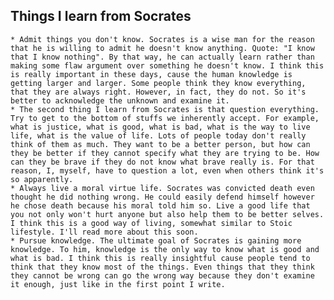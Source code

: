 ## Things I learn from Socrates
    * Admit things you don't know. Socrates is a wise man for the reason that he is willing to admit he doesn't know anything. Quote: "I know that I know nothing". By that way, he can actually learn rather than making some flaw argument over something he doesn't know. I think this is really important in these days, cause the human knowledge is getting larger and larger. Some people think they know everything, that they are always right. However, in fact, they do not. So it's better to acknowledge the unknown and examine it.
    * The second thing I learn from Socrates is that question everything. Try to get to the bottom of stuffs we inherently accept. For example, what is justice, what is good, what is bad, what is the way to live life, what is the value of life. Lots of people today don't really think of them as much. They want to be a better person, but how can they be better if they cannot specify what they are trying to be. How can they be brave if they do not know what brave really is. For that reason, I, myself, have to question a lot, even when others think it's so apparently.
    * Always live a moral virtue life. Socrates was convicted death even thought he did nothing wrong. He could easily defend himself however he chose death because his moral told him so. Live a good life that you not only won't hurt anyone but also help them to be better selves. I think this is a good way of living, somewhat similar to Stoic lifestyle. I'll read more about this soon.
    * Pursue knowledge. The ultimate goal of Socrates is gaining more knowledge. To him, knowledge is the only way to know what is good and what is bad. I think this is really insightful cause people tend to think that they know most of the things. Even things that they think they cannot be wrong can go the wrong way because they don't examine it enough, just like in the first point I write. 
